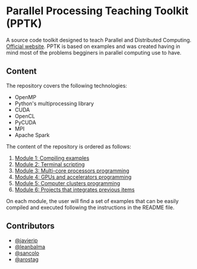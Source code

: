 # Parallel Processing Teaching Toolkit (PPTK)
A source code toolkit designed to teach Parallel and Distributed Computing. [Official website](http://javierip.github.io/parallel-processing-teaching-toolkit/).
PPTK is based on examples and was created having in mind most of the problems begginers in parallel computing use to have.

## Content
The repository covers the following technologies:

- OpenMP
- Python's multiprocessing library
- CUDA
- OpenCL
- PyCUDA
- MPI
- Apache Spark

The content of the repository is ordered as follows:

1. [Module 1: Compiling examples](./01-compiling)
2. [Module 2: Terminal scripting](./02-scripting)
3. [Module 3: Multi-core processors programming](./03-multi-core-processors)
4. [Module 4: GPUs and accelerators  programming](./04-GPU-accelerators)
5. [Module 5: Computer clusters  programming](./05-clusters)
6. [Module 6: Projects that integrates previous items](./06-projects)

On each module, the user will find a set of examples that can be easily compiled and executed following the instructions in the README file.

## Contributors

- [@javierip](https://github.com/javierip)
- [@leanbalma](https://github.com/leanbalma)
- [@sancolo](https://github.com/sancolo)
- [@arostag](https://github.com/arostag)
